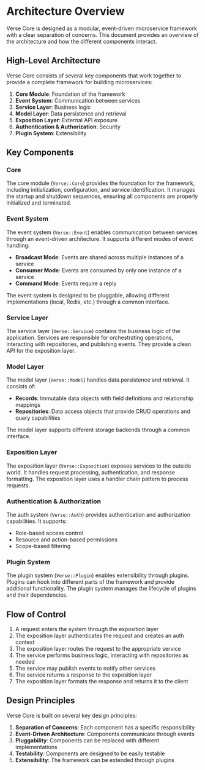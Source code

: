 # Architecture Overview

Verse Core is designed as a modular, event-driven microservice framework with a clear separation of concerns. This document provides an overview of the architecture and how the different components interact.

## High-Level Architecture

Verse Core consists of several key components that work together to provide a complete framework for building microservices:

1. **Core Module**: Foundation of the framework
2. **Event System**: Communication between services
3. **Service Layer**: Business logic
4. **Model Layer**: Data persistence and retrieval
5. **Exposition Layer**: External API exposure
6. **Authentication & Authorization**: Security
7. **Plugin System**: Extensibility

## Key Components

### Core

The core module (`Verse::Core`) provides the foundation for the framework, including initialization, configuration, and service identification. It manages the startup and shutdown sequences, ensuring all components are properly initialized and terminated.

### Event System

The event system (`Verse::Event`) enables communication between services through an event-driven architecture. It supports different modes of event handling:

- **Broadcast Mode**: Events are shared across multiple instances of a service
- **Consumer Mode**: Events are consumed by only one instance of a service
- **Command Mode**: Events require a reply

The event system is designed to be pluggable, allowing different implementations (local, Redis, etc.) through a common interface.

### Service Layer

The service layer (`Verse::Service`) contains the business logic of the application. Services are responsible for orchestrating operations, interacting with repositories, and publishing events. They provide a clean API for the exposition layer.

### Model Layer

The model layer (`Verse::Model`) handles data persistence and retrieval. It consists of:

- **Records**: Immutable data objects with field definitions and relationship mappings
- **Repositories**: Data access objects that provide CRUD operations and query capabilities

The model layer supports different storage backends through a common interface.

### Exposition Layer

The exposition layer (`Verse::Exposition`) exposes services to the outside world. It handles request processing, authentication, and response formatting. The exposition layer uses a handler chain pattern to process requests.

### Authentication & Authorization

The auth system (`Verse::Auth`) provides authentication and authorization capabilities. It supports:

- Role-based access control
- Resource and action-based permissions
- Scope-based filtering

### Plugin System

The plugin system (`Verse::Plugin`) enables extensibility through plugins. Plugins can hook into different parts of the framework and provide additional functionality. The plugin system manages the lifecycle of plugins and their dependencies.

## Flow of Control

1. A request enters the system through the exposition layer
2. The exposition layer authenticates the request and creates an auth context
3. The exposition layer routes the request to the appropriate service
4. The service performs business logic, interacting with repositories as needed
5. The service may publish events to notify other services
6. The service returns a response to the exposition layer
7. The exposition layer formats the response and returns it to the client

## Design Principles

Verse Core is built on several key design principles:

1. **Separation of Concerns**: Each component has a specific responsibility
2. **Event-Driven Architecture**: Components communicate through events
3. **Pluggability**: Components can be replaced with different implementations
4. **Testability**: Components are designed to be easily testable
5. **Extensibility**: The framework can be extended through plugins
